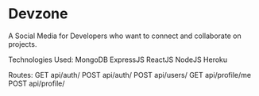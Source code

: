 # Devzone

A Social Media for Developers who want to connect and 
collaborate on projects.

Technologies Used: 
 MongoDB 
 ExpressJS 
 ReactJS 
 NodeJS 
 Heroku 

Routes:
GET api/auth/ 
POST api/auth/ 
POST api/users/ 
GET api/profile/me 
POST api/profile/
